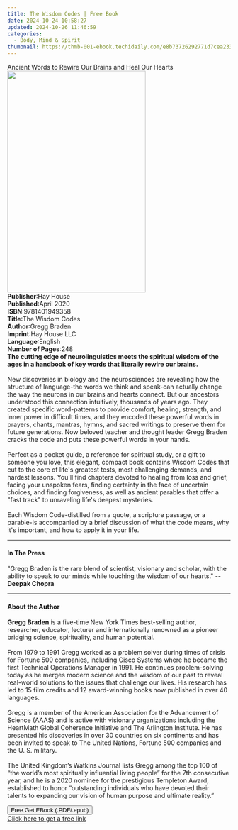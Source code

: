 ```yaml
---
title: The Wisdom Codes | Free Book
date: 2024-10-24 10:58:27
updated: 2024-10-26 11:46:59
categories:
  - Body, Mind & Spirit
thumbnail: https://thmb-001-ebook.techidaily.com/e8b73726292771d7cea233f64470bcf948fb064bf6c080223bda0d794b8bbf5b.jpg
---
```

<main id="book-container">
  <div class="flex flex-col">
    <div class="book-brief flex-1 py-6 px-4 sm:p-6 md:py-10 md:px-8">
      <!-- brief-->
      <div class="book-brief-main">
        Ancient Words to Rewire Our Brains and Heal Our Hearts
      </div>
    </div>
    <div
      class="book-meta-info flex-1 grid gap-4 col-start-1 col-end-3 row-start-1 sm:mb-6 sm:grid-cols-4 lg:gap-6 lg:col-start-2 lg:row-end-6 lg:row-span-6 lg:mb-0"
    >
      <div
        class="book-meta-info-left place-content-center mt-4 p-4 text-sm leading-6 col-start-2 col-span-2 dark:text-slate-400"
      >
        <img
          class="w-full h-500 object-cover rounded-lg sm:h-255 sm:col-span-2 lg:col-span-full"
          src="https://img-001-ebook.techidaily.com/da35de760f65b5c4a24f367b80960aa5f01ab5e59810f83398c79e0d6dc228f3.jpg"
          alt=""
          width="312"
          height="500"
        />
      </div>
      <div
        class="book-meta-info-right mt-2 col-start-1 row-start-2 col-span-3 self-center"
      >
        <!-- meta data  -->
        <div class="flex flex-col px-4 md:px-8">
          <div class="flex-1">
            <strong>Publisher</strong>:<span class="px-2">Hay House</span>
          </div>
          <div class="flex-1">
            <strong>Published</strong>:<span class="px-2">April 2020</span>
          </div>
          <div class="flex-1">
            <strong>ISBN</strong>:<span class="px-2">9781401949358</span>
          </div>
          <div class="flex-1">
            <strong>Title</strong>:<span class="px-2">The Wisdom Codes</span>
          </div>
          <div class="flex-1">
            <strong>Author</strong>:<span class="px-2">Gregg Braden</span>
          </div>
          <div class="flex-1">
            <strong>Imprint</strong>:<span class="px-2">Hay House LLC</span>
          </div>
          <div class="flex-1">
            <strong>Language</strong>:<span class="px-2">English</span>
          </div>
          <div class="flex-1">
            <strong>Number of Pages</strong>:<span class="px-2">248</span>
          </div>
        </div>
      </div>
    </div>
    <div class="book-description flex-1 py-6 px-4 sm:p-6 md:py-10 md:px-8">
      <div class="book-description-main">
        <div accordion-content="" id="description">
          <b
            >The cutting edge of neurolinguistics meets the spiritual wisdom of
            the ages in a handbook of key words that literally rewire our
            brains.</b
          ><br /><br />New discoveries in biology and the neurosciences are
          revealing how the structure of language-the words we think and
          speak-can actually change the way the neurons in our brains and hearts
          connect. But our ancestors understood this connection intuitively,
          thousands of years ago. They created specific word-patterns to provide
          comfort, healing, strength, and inner power in difficult times, and
          they encoded these powerful words in prayers, chants, mantras, hymns,
          and sacred writings to preserve them for future generations. Now
          beloved teacher and thought leader Gregg Braden cracks the code and
          puts these powerful words in your hands.<br /><br />Perfect as a
          pocket guide, a reference for spiritual study, or a gift to someone
          you love, this elegant, compact book contains Wisdom Codes that cut to
          the core of life's greatest tests, most challenging demands, and
          hardest lessons. You'll find chapters devoted to healing from loss and
          grief, facing your unspoken fears, finding certainty in the face of
          uncertain choices, and finding forgiveness, as well as ancient
          parables that offer a "fast track" to unraveling life's deepest
          mysteries. <br /><br />Each Wisdom Code-distilled from a quote, a
          scripture passage, or a parable-is accompanied by a brief discussion
          of what the code means, why it's important, and how to apply it in
          your life.
        </div>
        <div class="accordion-fader"></div>
      </div>
    </div>
    <div class="book-excerpts flex-1 py-6 px-4 sm:p-6 md:py-10 md:px-8">
      <!-- excerpts-->
      <div class="book-excerpts-main">
        <hr />
        <h4 class="placeholder placeholder-heading">
          <span>In The Press</span>
        </h4>
        <p>
          "Gregg Braden is the rare blend of scientist, visionary and scholar,
          with the ability to speak to our minds while touching the wisdom of
          our hearts." -- <b>Deepak Chopra</b>
        </p>
      </div>
    </div>
    <div class="book-about-author flex-1 py-6 px-4 sm:p-6 md:py-10 md:px-8">
      <!-- about author-->
      <div class="book-main-author-main">
        <hr />
        <h4 class="placeholder placeholder-heading">
          <span>About the Author</span>
        </h4>
        <p>
          <b>Gregg Braden</b> is a five-time New York Times best-selling author,
          researcher, educator, lecturer and internationally renowned as a
          pioneer bridging science, spirituality, and human potential.<br /><br />
          From 1979 to 1991 Gregg worked as a problem solver during times of
          crisis for Fortune 500 companies, including Cisco Systems where he
          became the first Technical Operations Manager in 1991. He continues
          problem-solving today as he merges modern science and the wisdom of
          our past to reveal real-world solutions to the issues that challenge
          our lives. His research has led to 15 film credits and 12
          award-winning books now published in over 40 languages.<br /><br />
          Gregg is a member of the American Association for the Advancement of
          Science (AAAS) and is active with visionary organizations including
          the HeartMath Global Coherence Initiative and The Arlington Institute.
          He has presented his discoveries in over 30 countries on six
          continents and has been invited to speak to The United Nations,
          Fortune 500 companies and the U. S. military.<br /><br />
          The United Kingdom’s Watkins Journal lists Gregg among the top 100 of
          “the world’s most spiritually influential living people” for the 7th
          consecutive year, and he is a 2020 nominee for the prestigious
          Templeton Award, established to honor “outstanding individuals who
          have devoted their talents to expanding our vision of human purpose
          and ultimate reality.”
        </p>
      </div>
    </div>
    <div class="book-free-get flex-1 py-6 px-4 sm:p-6 md:py-10 md:px-8">
      <button
        id="btn-free-get"
        class="bg-blue-500 hover:bg-blue-700 text-white font-bold py-2 px-4 rounded"
      >
        Free Get EBook (.PDF/.epub)
      </button>
      <div id="countdown-display" class="px-2 text-lg mt-2"></div>
      <a
        id="free-link"
        class="hidden bg-blue-500 hover:bg-blue-700 text-white font-bold py-2 px-4 rounded"
        href="https://www.ebooks.com/en-us/book/209658641/the-wisdom-codes/gregg-braden/"
        target="_blank"
        >Click here to get a free link</a
      >
    </div>
    <script>
      let countdownTime = 0;
      let countdownInterval = null;
      document
        .getElementById('btn-free-get')
        .addEventListener('click', startCountdown);
      function startCountdown() {
        countdownTime = new Date().getTime() + 60000 * 3;
        countdownInterval = setInterval(updateCountdown, 1000);
        document.getElementById('btn-free-get').disabled = true;
        document
          .getElementById('btn-free-get')
          .classList.add('bg-gray-500', 'cursor-not-allowed');
      }
      function updateCountdown() {
        let currentTime = new Date().getTime();
        let timeLeft = countdownTime - currentTime;
        let secondsLeft = Math.floor(timeLeft / 1000);
        document.getElementById('countdown-display').innerHTML =
          `Remaining time: ${secondsLeft} seconds.`;
        if (secondsLeft <= 0) {
          clearInterval(countdownInterval);
          document.getElementById('btn-free-get').classList.add('hidden');
          document.getElementById('free-link').classList.remove('hidden');
          document.getElementById('countdown-display').innerHTML = '';
        }
      }
    </script>
  </div>
</main>
